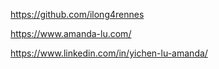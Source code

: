 https://github.com/ilong4rennes

https://www.amanda-lu.com/

https://www.linkedin.com/in/yichen-lu-amanda/